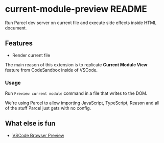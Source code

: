 # current-module-preview README

Run Parcel dev server on current file and execute side effects inside HTML document.

## Features

- Render current file

The main reason of this extension is to replicate **Current Module View** feature from CodeSandbox inside of VSCode.

### Usage

Run `Preview current module` command in a file that writes to the DOM.

We're using Parcel to allow importing JavaScript, TypeScript, Reason and all of the stuff Parcel just gets with no config.

<!-- > Tip: Many popular extensions utilize animations. This is an excellent way to show off your extension! We recommend short, focused animations that are easy to follow. -->

<!-- ## Extension Settings

Include if your extension adds any VS Code settings through the `contributes.configuration` extension point.

For example:

This extension contributes the following settings:

- `myExtension.enable`: enable/disable this extension
- `myExtension.thing`: set to `blah` to do something -->

## What else is fun

- [VSCode Browser Preview](https://t.co/z5vTIYZU7R)

<!-- ## Release Notes

Users appreciate release notes as you update your extension.

### 1.0.0

Initial release of ...

### 1.0.1

Fixed issue #.

### 1.1.0

Added features X, Y, and Z. -->
